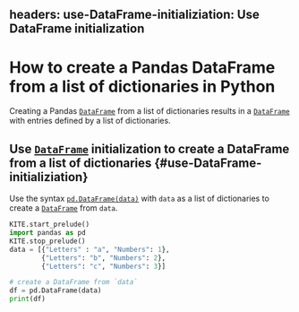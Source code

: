 headers:
    use-DataFrame-initializiation: Use DataFrame initialization
---
# How to create a Pandas DataFrame from a list of dictionaries in Python
Creating a Pandas [`DataFrame`](kite-sym:pandas.DataFrame) from a list of dictionaries results in a [`DataFrame`](kite-sym:pandas.DataFrame) with entries defined by a list of dictionaries.

## Use [`DataFrame`](kite-sym:pandas.DataFrame) initialization to create a DataFrame from a list of dictionaries {#use-DataFrame-initializiation}
Use the syntax [`pd.DataFrame(data)`](kite-sym:pandas.DataFrame) with `data` as a list of dictionaries to create a [`DataFrame`](kite-sym:pandas.DataFrame) from `data`.
```python
KITE.start_prelude()
import pandas as pd
KITE.stop_prelude()
data = [{"Letters" : "a", "Numbers": 1},
        {"Letters": "b", "Numbers": 2},
        {"Letters": "c", "Numbers": 3}]

# create a DataFrame from `data`
df = pd.DataFrame(data)
print(df)
```
